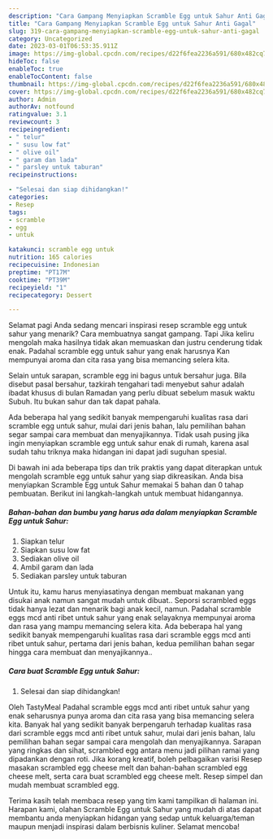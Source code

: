 ```yaml
---
description: "Cara Gampang Menyiapkan Scramble Egg untuk Sahur Anti Gagal"
title: "Cara Gampang Menyiapkan Scramble Egg untuk Sahur Anti Gagal"
slug: 319-cara-gampang-menyiapkan-scramble-egg-untuk-sahur-anti-gagal
category: Uncategorized
date: 2023-03-01T06:53:35.911Z
image: https://img-global.cpcdn.com/recipes/d22f6fea2236a591/680x482cq70/scramble-egg-untuk-sahur-foto-resep-utama.jpg
hideToc: false
enableToc: true
enableTocContent: false
thumbnail: https://img-global.cpcdn.com/recipes/d22f6fea2236a591/680x482cq70/scramble-egg-untuk-sahur-foto-resep-utama.jpg
cover: https://img-global.cpcdn.com/recipes/d22f6fea2236a591/680x482cq70/scramble-egg-untuk-sahur-foto-resep-utama.jpg
author: Admin
authorAv: notfound
ratingvalue: 3.1
reviewcount: 3
recipeingredient:
- " telur"
- " susu low fat"
- " olive oil"
- " garam dan lada"
- " parsley untuk taburan"
recipeinstructions:

- "Selesai dan siap dihidangkan!"
categories:
- Resep
tags:
- scramble
- egg
- untuk

katakunci: scramble egg untuk 
nutrition: 165 calories
recipecuisine: Indonesian
preptime: "PT17M"
cooktime: "PT39M"
recipeyield: "1"
recipecategory: Dessert

---
```



Selamat pagi Anda sedang mencari inspirasi resep scramble egg untuk sahur yang menarik? Cara membuatnya sangat gampang. Tapi Jika keliru mengolah maka hasilnya tidak akan memuaskan dan justru cenderung tidak enak. Padahal scramble egg untuk sahur yang enak harusnya Kan mempunyai aroma dan cita rasa yang bisa memancing selera kita.


Selain untuk sarapan, scramble egg ini bagus untuk bersahur juga. Bila disebut pasal bersahur, tazkirah tengahari tadi menyebut sahur adalah ibadat khusus di bulan Ramadan yang perlu dibuat sebelum masuk waktu Subuh. Itu bukan sahur dan tak dapat pahala.

Ada beberapa hal yang sedikit banyak mempengaruhi kualitas rasa dari scramble egg untuk sahur, mulai dari jenis bahan, lalu pemilihan bahan segar sampai cara membuat dan menyajikannya. Tidak usah pusing jika ingin menyiapkan scramble egg untuk sahur enak di rumah, karena asal sudah tahu triknya maka hidangan ini dapat jadi suguhan spesial.


Di bawah ini ada beberapa tips dan trik praktis yang dapat diterapkan untuk mengolah scramble egg untuk sahur yang siap dikreasikan. Anda bisa menyiapkan Scramble Egg untuk Sahur memakai 5 bahan dan 0 tahap pembuatan. Berikut ini langkah-langkah untuk membuat hidangannya.

<!--inarticleads1-->

##### Bahan-bahan dan bumbu yang harus ada dalam menyiapkan Scramble Egg untuk Sahur:

1. Siapkan  telur
1. Siapkan  susu low fat
1. Sediakan  olive oil
1. Ambil  garam dan lada
1. Sediakan  parsley untuk taburan


Untuk itu, kamu harus menyiasatinya dengan membuat makanan yang disukai anak namun sangat mudah untuk dibuat.. Seporsi scrambled eggs tidak hanya lezat dan menarik bagi anak kecil, namun. Padahal scramble eggs mcd anti ribet untuk sahur yang enak selayaknya mempunyai aroma dan rasa yang mampu memancing selera kita. Ada beberapa hal yang sedikit banyak mempengaruhi kualitas rasa dari scramble eggs mcd anti ribet untuk sahur, pertama dari jenis bahan, kedua pemilihan bahan segar hingga cara membuat dan menyajikannya.. 

<!--inarticleads2-->

##### Cara buat Scramble Egg untuk Sahur:


1. Selesai dan siap dihidangkan!

Oleh TastyMeal Padahal scramble eggs mcd anti ribet untuk sahur yang enak seharusnya punya aroma dan cita rasa yang bisa memancing selera kita. Banyak hal yang sedikit banyak berpengaruh terhadap kualitas rasa dari scramble eggs mcd anti ribet untuk sahur, mulai dari jenis bahan, lalu pemilihan bahan segar sampai cara mengolah dan menyajikannya. Sarapan yang ringkas dan sihat, scrambled egg antara menu jadi pilihan ramai yang dipadankan dengan roti. Jika korang kreatif, boleh pelbagaikan varisi Resep masakan scrambled egg cheese melt dan bahan-bahan scrambled egg cheese melt, serta cara buat scrambled egg cheese melt. Resep simpel dan mudah membuat scrambled egg. 

Terima kasih telah membaca resep yang tim kami tampilkan di halaman ini. Harapan kami, olahan Scramble Egg untuk Sahur yang mudah di atas dapat membantu anda menyiapkan hidangan yang sedap untuk keluarga/teman maupun menjadi inspirasi dalam berbisnis kuliner. Selamat mencoba!
